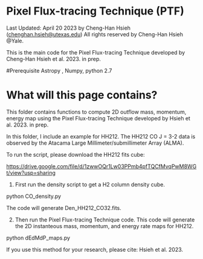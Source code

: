# Pixel Flux-tracing Technique (PTF)
Last Updated: April 20 2023 by Cheng-Han Hsieh (chenghan.hsieh@utexas.edu) 
All rights reserved by Cheng-Han Hsieh @Yale.

This is the main code for the Pixel Flux-tracing Technique developed by Cheng-Han Hsieh et al. 2023. in prep.

#Prerequisite
Astropy , Numpy, python 2.7

# What will this page contains? 
This folder contains functions to compute 2D outflow mass, momentum, energy map using the Pixel Flux-tracing Technique developed by Hsieh et al. 2023. in prep.


In this folder, I include an example for HH212. The HH212 CO J = 3-2 data is observed by the Atacama Large Millimeter/submillimeter Array (ALMA).

To run the script, please download the HH212 fits cube: 

[https://drive.google.com/file/d/1zwwOQr1Lw03PPmb4pfTQCfMvqPwM8WGt/view?usp=sharing
](https://drive.google.com/file/d/1ZPmo8jLalSR5k7365lUoLolU3BRbIuSE/view?usp=sharing)

1. First run the density script to get a H2 column density cube. 

python CO_density.py

The code will generate Den_HH212_CO32.fits. 

2. Then run the Pixel Flux-tracing Technique code. This code will generate the 2D instanteous mass, momentum, and energy rate maps for HH212. 

python dEdMdP_maps.py


If you use this method for your research, please cite: Hsieh et al. 2023. 
